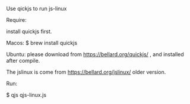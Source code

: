 Use qickjs to run js-linux

Require:

install quickjs first.

Macos:
$ brew install quickjs

Ubuntu:
please download from https://bellard.org/quickjs/ , and installed after compile.

The jslinux is come from https://bellard.org/jslinux/ older version.

Run:

$ qjs qjs-linux.js




